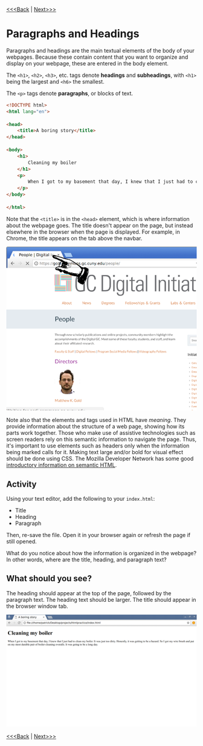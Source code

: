 [<<<Back](04-elements.md) | [Next>>>](06-links.md)

# Paragraphs and Headings

Paragraphs and headings are the main textual elements of the body of your webpages. Because these contain content that you want to organize and display on your webpage, these are entered in the body element. 

The `<h1>`, `<h2>`, `<h3>`, etc. tags denote **headings** and **subheadings**, with `<h1>` being the largest and `<h6>` the smallest.

The `<p>` tags denote **paragraphs**, or blocks of text.

```html
<!DOCTYPE html>
<html lang="en">

<head>
	<title>A boring story</title>
</head>

<body>
	<h1>
		Cleaning my boiler
	</h1>
	<p>
		When I got to my basement that day, I knew that I just had to clean my boiler. It was just too dirty. Honestly, it was getting to be a hazard. So I got my wire brush and put on my most durable pair of boiler-cleaning overalls. It was going to be a long day.
	</p>
</body>

</html>
```
Note that the `<title>` is in the `<head>` element, which is where information about the webpage goes. The title doesn't appear on the page, but instead elsewhere in the browser when the page is displayed. For example, in Chrome, the title appears on the tab above the navbar.

![Image showing where the title appears in the Chrome web browser](images/title.png)

Note also that the elements and tags used in HTML have *meaning*. They provide information about the structure of a web page, showing how its parts work together. Those who make use of assistive technologies such as screen readers rely on this semantic information to navigate the page. Thus, it's important to use elements such as headers only when the information being marked calls for it. Making text large and/or bold for visual effect should be done using CSS. The Mozilla Developer Network has some good [introductory information on semantic HTML](https://developer.mozilla.org/en-US/docs/Glossary/Semantics#Semantics_in_HTML).

## Activity

Using your text editor, add the following to your `index.html`:

- Title
- Heading
- Paragraph 

Then, re-save the file. Open it in your browser again or refresh the page if still opened. 

What do you notice about how the information is organized in the webpage? In other words, where are the title, heading, and paragraph text?

## What should you see? 
The heading should appear at the top of the page, followed by the paragraph text. The heading text should be larger. The title should appear in the browser window tab. 

![Image of the boiler example above rendered in Google Chrome](images/boiler-example.png)

[<<<Back](04-elements.md) | [Next>>>](06-links.md)
